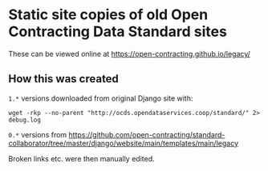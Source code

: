 # Static site copies of old Open Contracting Data Standard sites

These can be viewed online at https://open-contracting.github.io/legacy/

## How this was created

`1.*` versions downloaded from original Django site with:

```
wget -rkp --no-parent "http://ocds.opendataservices.coop/standard/" 2> debug.log 
```

`0.*` versions from https://github.com/open-contracting/standard-collaborator/tree/master/django/website/main/templates/main/legacy

Broken links etc. were then manually edited.
